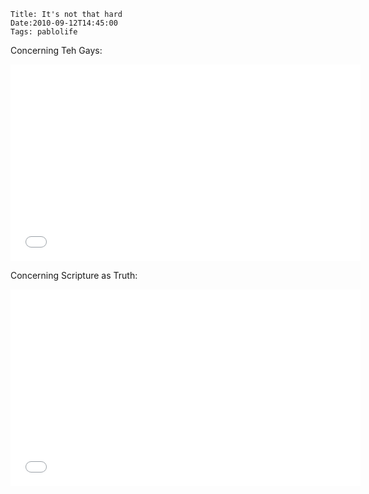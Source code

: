     Title: It's not that hard
    Date:2010-09-12T14:45:00
    Tags: pablolife

Concerning Teh Gays:

<iframe width="560" height="315" src="//www.youtube.com/embed/2bCu2eGCjz4" frameborder="0" allowfullscreen></iframe>

Concerning Scripture as Truth:

<iframe width="560" height="315" src="//www.youtube.com/embed/RB3g6mXLEKk" frameborder="0" allowfullscreen></iframe>
